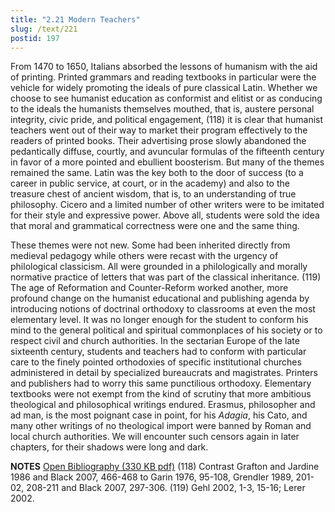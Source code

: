 ```yaml
---
title: "2.21 Modern Teachers"
slug: /text/221
postid: 197
---
```

From 1470 to 1650, Italians absorbed the lessons of humanism with the aid of printing. Printed grammars and reading textbooks in particular were the vehicle for widely promoting the ideals of pure classical Latin. Whether we choose to see humanist education as conformist and elitist or as conducing to the ideals the humanists themselves mouthed, that is, austere personal integrity, civic pride, and political engagement, (118) it is clear that humanist teachers went out of their way to market their program effectively to the readers of printed books. Their advertising prose slowly abandoned the pedantically diffuse, courtly, and avuncular formulas of the fifteenth century in favor of a more pointed and ebullient boosterism. But many of the themes remained the same. Latin was the key both to the door of success (to a career in public service, at court, or in the academy) and also to the treasure chest of ancient wisdom, that is, to an understanding of true philosophy. Cicero and a limited number of other writers were to be imitated for their style and expressive power. Above all, students were sold the idea that moral and grammatical correctness were one and the same thing.

These themes were not new. Some had been inherited directly from medieval pedagogy while others were recast with the urgency of philological classicism. All were grounded in a philologically and morally normative practice of letters that was part of the classical inheritance. (119) The age of Reformation and Counter-Reform worked another, more profound change on the humanist educational and publishing agenda by introducing notions of doctrinal orthodoxy to classrooms at even the most elementary level. It was no longer enough for the student to conform his mind to the general political and spiritual commonplaces of his society or to respect civil and church authorities. In the sectarian Europe of the late sixteenth century, students and teachers had to conform with particular care to the finely pointed orthodoxies of specific institutional churches administered in detail by specialized bureaucrats and magistrates. Printers and publishers had to worry this same punctilious orthodoxy. Elementary textbooks were not exempt from the kind of scrutiny that more ambitious theological and philosophical writings endured. Erasmus, philosopher and ad man, is the most poignant case in point, for his <em>Adagia</em>, his Cato, and many other writings of no theological import were banned by Roman and local church authorities. We will encounter such censors again in later chapters, for their shadows were long and dark.

<strong>NOTES</strong>
<a href="http://www.humanismforsale.org/bibliography.pdf" target="new">Open Bibliography (330 KB pdf)</a>
(118) Contrast Grafton and Jardine 1986 and Black 2007, 466-468 to Garin 1976, 95-108, Grendler 1989, 201-02, 208-211 and Black 2007, 297-306.
(119) Gehl 2002, 1-3, 15-16; Lerer 2002.
